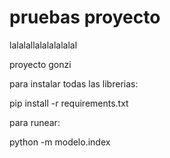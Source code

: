 # pruebas proyecto
 
lalalallalalalalalal

proyecto gonzi

para instalar todas las librerias:

pip install -r requirements.txt

para runear:

python -m modelo.index
